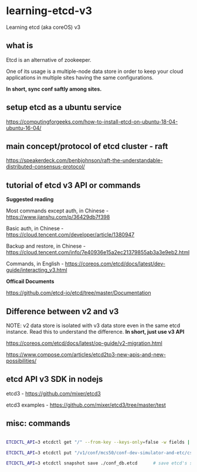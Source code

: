 # learning-etcd-v3

Learning etcd (aka coreOS)  v3

## what is

Etcd is an alternative of zookeeper. 

One of its usage is a multiple-node data store in order to keep your cloud applications in multiple sites having the same configurations.

**In short, sync conf saftly among sites.**


## setup etcd as a ubuntu service

https://computingforgeeks.com/how-to-install-etcd-on-ubuntu-18-04-ubuntu-16-04/

## main concept/protocol of etcd cluster - raft

https://speakerdeck.com/benbjohnson/raft-the-understandable-distributed-consensus-protocol/

## tutorial of etcd v3 API or commands

**Suggested reading**

Most commands except auth, in Chinese - https://www.jianshu.com/p/36429db7f398

Basic auth, in Chinese - https://cloud.tencent.com/developer/article/1380947

Backup and restore, in Chinese - https://cloud.tencent.com/info/7e40936e15a2ec21379855ab3a3e9eb2.html

Commands, in English - https://coreos.com/etcd/docs/latest/dev-guide/interacting_v3.html


**Officail Documents**

https://github.com/etcd-io/etcd/tree/master/Documentation

## Difference between v2 and v3

NOTE: v2 data store is isolated with v3 data store even in the same etcd instance. Read this to understand the difference. **In short, just use v3 API**

https://coreos.com/etcd/docs/latest/op-guide/v2-migration.html

https://www.compose.com/articles/etcd2to3-new-apis-and-new-possibilities/

## etcd API v3 SDK in nodejs

etcd3 - https://github.com/mixer/etcd3

etcd3 examples - https://github.com/mixer/etcd3/tree/master/test


## misc: commands

```bash

ETCDCTL_API=3 etcdctl get "/" --from-key --keys-only=false -w fields | grep -i "value\|key"     # show all keys and values start with '/'

ETCDCTL_API=3 etcdctl put "/v1/conf/mcs50/conf-dev-simulator-and-etc/csv/protocol2/电 - 包.csv" "base64(电 - 包.csv)"     # create key value pair

ETCDCTL_API=3 etcdctl snapshot save ./conf_db.etcd      # save etcd's snapshot to a file, and ignore change history

```

